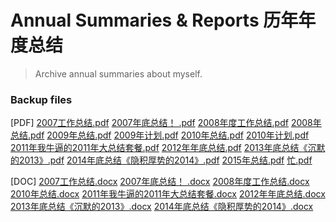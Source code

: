 # Annual Summaries & Reports 历年年度总结
> Archive annual summaries about myself.


### Backup files
[PDF]
[2007工作总结.pdf](https://github.com/solomonxie/solomonxie.github.io/files/2020155/2007.pdf)
[2007年底总结！ .pdf](https://github.com/solomonxie/solomonxie.github.io/files/2020156/2007.pdf)
[2008年度工作总结.pdf](https://github.com/solomonxie/solomonxie.github.io/files/2020157/2008.pdf)
[2008年总结.pdf](https://github.com/solomonxie/solomonxie.github.io/files/2020158/2008.pdf)
[2009年总结.pdf](https://github.com/solomonxie/solomonxie.github.io/files/2020159/2009.pdf)
[2009年计划.pdf](https://github.com/solomonxie/solomonxie.github.io/files/2020160/2009.pdf)
[2010年总结.pdf](https://github.com/solomonxie/solomonxie.github.io/files/2020161/2010.pdf)
[2010年计划.pdf](https://github.com/solomonxie/solomonxie.github.io/files/2020162/2010.pdf)
[2011年我牛逼的2011年大总结套餐.pdf](https://github.com/solomonxie/solomonxie.github.io/files/2020163/2011.2011.pdf)
[2012年年底总结.pdf](https://github.com/solomonxie/solomonxie.github.io/files/2020164/2012.pdf)
[2013年底总结《沉默的2013》.pdf](https://github.com/solomonxie/solomonxie.github.io/files/2020165/2013.2013.pdf)
[2014年底总结《隐积厚势的2014》.pdf](https://github.com/solomonxie/solomonxie.github.io/files/2020166/2014.2014.pdf)
[2015年总结.pdf](https://github.com/solomonxie/solomonxie.github.io/files/2020167/2015.pdf)
[忙.pdf](https://github.com/solomonxie/solomonxie.github.io/files/2020168/default.pdf)

[DOC]
[2007工作总结.docx](https://github.com/solomonxie/solomonxie.github.io/files/2020171/2007.docx)
[2007年底总结！ .docx](https://github.com/solomonxie/solomonxie.github.io/files/2020172/2007.docx)
[2008年度工作总结.docx](https://github.com/solomonxie/solomonxie.github.io/files/2020173/2008.docx)
[2010年总结.docx](https://github.com/solomonxie/solomonxie.github.io/files/2020174/2010.docx)
[2011年我牛逼的2011年大总结套餐.docx](https://github.com/solomonxie/solomonxie.github.io/files/2020175/2011.2011.docx)
[2012年年底总结.docx](https://github.com/solomonxie/solomonxie.github.io/files/2020177/2012.docx)
[2013年底总结《沉默的2013》.docx](https://github.com/solomonxie/solomonxie.github.io/files/2020178/2013.2013.docx)
[2014年底总结《隐积厚势的2014》.docx](https://github.com/solomonxie/solomonxie.github.io/files/2020179/2014.2014.docx)


 